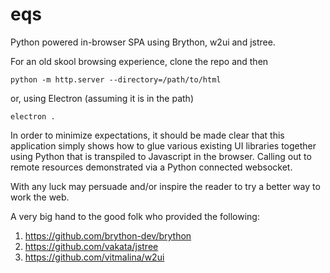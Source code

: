# eqs

Python powered in-browser SPA using Brython, w2ui and jstree.

For an old skool browsing experience, clone the repo and then

`python -m http.server --directory=/path/to/html`

or, using Electron (assuming it is in the path)

`electron .`

In order to minimize expectations, it should be made clear that this application simply shows how to glue various existing UI libraries together using Python that is transpiled to Javascript in the browser. Calling out to remote resources demonstrated via a Python connected websocket. 

With any luck may persuade and/or inspire the reader to try a better way to work the web.

A very big hand to the good folk who provided the following:

1. https://github.com/brython-dev/brython
2. https://github.com/vakata/jstree
3. https://github.com/vitmalina/w2ui
